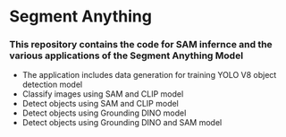 # Segment Anything
### This repository contains the code for SAM infernce and the various applications of the Segment Anything Model
* The application includes data generation for training YOLO V8 object detection model
* Classify images using SAM and CLIP model
* Detect objects using SAM and CLIP model
* Detect objects using Grounding DINO model
* Detect objects using Grounding DINO and SAM model
